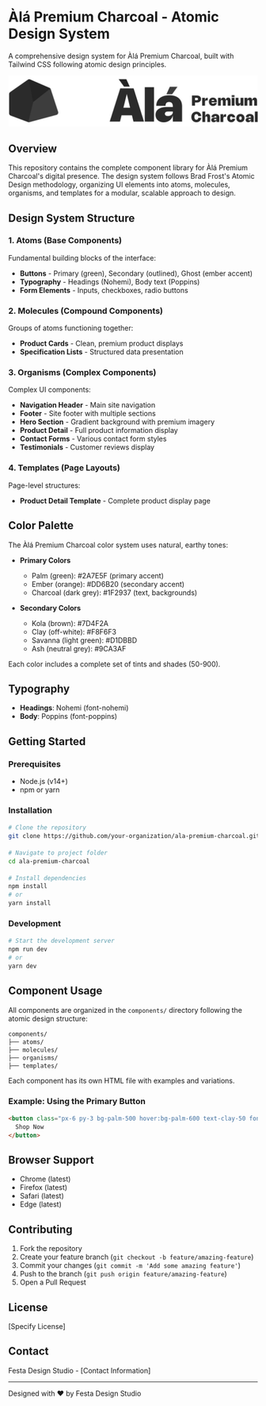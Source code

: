 # Àlá Premium Charcoal - Atomic Design System

A comprehensive design system for Àlá Premium Charcoal, built with Tailwind CSS following atomic design principles.

![Àlá Premium Charcoal Logo](img/logo-ala-horizontal.svg)

## Overview

This repository contains the complete component library for Àlá Premium Charcoal's digital presence. The design system follows Brad Frost's Atomic Design methodology, organizing UI elements into atoms, molecules, organisms, and templates for a modular, scalable approach to design.

## Design System Structure

### 1. Atoms (Base Components)
Fundamental building blocks of the interface:
- **Buttons** - Primary (green), Secondary (outlined), Ghost (ember accent)
- **Typography** - Headings (Nohemi), Body text (Poppins)
- **Form Elements** - Inputs, checkboxes, radio buttons

### 2. Molecules (Compound Components)
Groups of atoms functioning together:
- **Product Cards** - Clean, premium product displays
- **Specification Lists** - Structured data presentation

### 3. Organisms (Complex Components)
Complex UI components:
- **Navigation Header** - Main site navigation
- **Footer** - Site footer with multiple sections
- **Hero Section** - Gradient background with premium imagery
- **Product Detail** - Full product information display
- **Contact Forms** - Various contact form styles
- **Testimonials** - Customer reviews display

### 4. Templates (Page Layouts)
Page-level structures:
- **Product Detail Template** - Complete product display page

## Color Palette

The Àlá Premium Charcoal color system uses natural, earthy tones:

- **Primary Colors**
  - Palm (green): #2A7E5F (primary accent)
  - Ember (orange): #DD6B20 (secondary accent)
  - Charcoal (dark grey): #1F2937 (text, backgrounds)

- **Secondary Colors**
  - Kola (brown): #7D4F2A
  - Clay (off-white): #F8F6F3
  - Savanna (light green): #D1DBBD
  - Ash (neutral grey): #9CA3AF

Each color includes a complete set of tints and shades (50-900).

## Typography

- **Headings**: Nohemi (font-nohemi)
- **Body**: Poppins (font-poppins)

## Getting Started

### Prerequisites
- Node.js (v14+)
- npm or yarn

### Installation

```bash
# Clone the repository
git clone https://github.com/your-organization/ala-premium-charcoal.git

# Navigate to project folder
cd ala-premium-charcoal

# Install dependencies
npm install
# or
yarn install
```

### Development

```bash
# Start the development server
npm run dev
# or
yarn dev
```

## Component Usage

All components are organized in the `components/` directory following the atomic design structure:

```
components/
├── atoms/
├── molecules/
├── organisms/
├── templates/
```

Each component has its own HTML file with examples and variations.

### Example: Using the Primary Button

```html
<button class="px-6 py-3 bg-palm-500 hover:bg-palm-600 text-clay-50 font-poppins font-medium rounded-md transition-all duration-300">
  Shop Now
</button>
```

## Browser Support

- Chrome (latest)
- Firefox (latest)
- Safari (latest)
- Edge (latest)

## Contributing

1. Fork the repository
2. Create your feature branch (`git checkout -b feature/amazing-feature`)
3. Commit your changes (`git commit -m 'Add some amazing feature'`)
4. Push to the branch (`git push origin feature/amazing-feature`)
5. Open a Pull Request

## License

[Specify License]

## Contact

Festa Design Studio - [Contact Information]

---

Designed with ♥ by Festa Design Studio